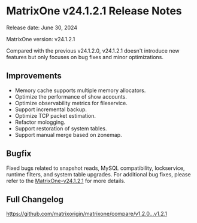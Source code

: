 # **MatrixOne v24.1.2.1 Release Notes**

Release date: June 30, 2024

MatrixOne version: v24.1.2.1

Compared with the previous v24.1.2.0, v24.1.2.1 doesn't introduce new features but only focuses on bug fixes and minor optimizations.

## Improvements

- Memory cache supports multiple memory allocators.  
- Optimize the performance of show accounts.  
- Optimize observability metrics for fileservice.  
- Support incremental backup.  
- Optimize TCP packet estimation.  
- Refactor mologging.  
- Support restoration of system tables.  
- Support manual merge based on zonemap.  

## Bugfix

Fixed bugs related to snapshot reads, MySQL compatibility, lockservice, runtime filters, and system table upgrades. For additional bug fixes, please refer to the [MatrixOne-v24.1.2.1](https://github.com/matrixorigin/matrixone/releases/tag/v1.2.1) for more details.

## Full Changelog

<https://github.com/matrixorigin/matrixone/compare/v1.2.0...v1.2.1>